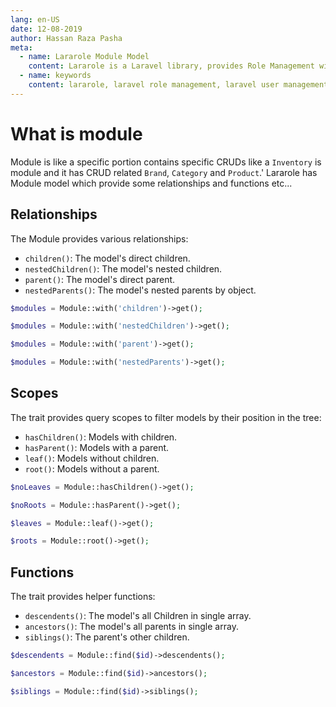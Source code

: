 ```yaml
---
lang: en-US
date: 12-08-2019
author: Hassan Raza Pasha
meta:
  - name: Lararole Module Model
    content: Lararole is a Laravel library, provides Role Management with permissions. Basically this library provides a basic structure of application and instructions to use it. Using this manageable structure you can build large and robust applications.Lararole is accessible, powerful, and provides tools required for large, robust applications. Each module belongs to any role and that role has read or write permission. User can't visit module any page without any permission. Even Without write permission User can't perform any action like create, update or delete. These permissions are controlled by middleware permission.read and permission.write.
  - name: keywords
    content: lararole, laravel role management, laravel user management, laravel library, laravel package, laravel management system
---
```


# What is module

Module is like a specific portion contains specific CRUDs like a `Inventory` is module and it has CRUD related `Brand`, `Category` and `Product`.' 
Lararole has Module model which provide some relationships and functions etc...

## Relationships

The Module provides various relationships:

-   `children()`: The model's direct children.
-   `nestedChildren()`: The model's nested children.
-   `parent()`: The model's direct parent.
-   `nestedParents()`: The model's nested parents by object.

```php
$modules = Module::with('children')->get();

$modules = Module::with('nestedChildren')->get();

$modules = Module::with('parent')->get();

$modules = Module::with('nestedParents')->get();
```

## Scopes

The trait provides query scopes to filter models by their position in the tree:

-   `hasChildren()`: Models with children.
-   `hasParent()`: Models with a parent.
-   `leaf()`: Models without children.
-   `root()`: Models without a parent.

```php
$noLeaves = Module::hasChildren()->get();

$noRoots = Module::hasParent()->get();

$leaves = Module::leaf()->get();

$roots = Module::root()->get();
```

## Functions

The trait provides helper functions:

-   `descendents()`: The model's all Children in single array.
-   `ancestors()`: The model's all parents in single array.
-   `siblings()`: The parent's other children.

```php
$descendents = Module::find($id)->descendents();

$ancestors = Module::find($id)->ancestors();

$siblings = Module::find($id)->siblings();
```

